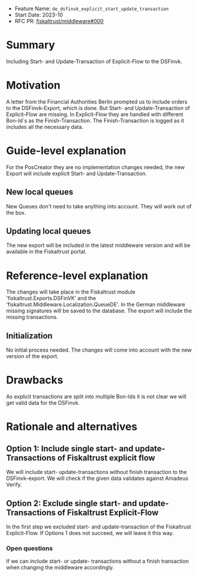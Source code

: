 - Feature Name: `de_dsfinvk_explicit_start_update_transaction`
- Start Date: 2023-10
- RFC PR: [fiskaltrust/middleware#000]()
<!-- - Tracking Issue: [fiskaltrust/middleware#0000](https://github.com/fiskaltrust/middleware/issues/0000) -->

# Summary

Including Start- and Update-Transaction of Explicit-Flow to the DSFinvk.

# Motivation

A letter from the Financial Authorities Berlin prompted us to include orders to the DSFinvk-Export, which is done. But Start- and Update-Transaction of Explicit-Flow are missing.
In Explicit-Flow they are handled with different Bon-Id´s as the Finish-Transaction. The Finish-Transaction is logged as it includes all the necessary data.

# Guide-level explanation

For the PosCreator they are no implementation changes needed, the new Export will include explicit Start- and Update-Transaction.

## New local queues

New Queues don't need to take anything into account.
They will work out of the box.

## Updating local queues

The new export will be included in the latest middleware version and will be available in the Fiskaltrust portal.


# Reference-level explanation

The changes will take place in the Fiskaltrust module 'fiskaltrust.Exports.DSFinVK' and the 'fiskaltrust.Middleware.Localization.QueueDE'. In the German middleware missing signatures will be saved to the database. The export will include the missing transactions.

## Initialization

No initial process needed. The changes will come into account with the new version of the export.

# Drawbacks

As explicit transactions are split into multiple Bon-Ids it is not clear we will get valid data for the DSFinvk.

# Rationale and alternatives

## Option 1: Include single start- and update- Transactions of Fiskaltrust explicit flow

We will include start- update-transactions without finish transaction to the DSFinvk-export. We will check if the given data validates against Amadeus Verify.

## Option 2:  Exclude single start- and update- Transactions of Fiskaltrust Explicit-Flow

In the first step we excluded start- and update-transaction of the Fiskaltrust Explicit-Flow. If Options 1 does not succeed, we will leave it this way.

### Open questions

If we can include start- or update- transactions without a finish transaction when changing the middleware accordingly.




